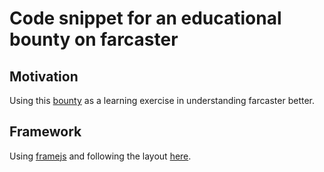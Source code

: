 # Code snippet for an educational bounty on farcaster

## Motivation

Using this [bounty](https://warpcast.com/~/conversations/0xfff03c9ab6492ab921beddf1f026d7fabaef9fbf) as a learning exercise in understanding farcaster better.

## Framework

Using [framejs](https://framesjs.org/) and following the layout [here](https://github.com/Zizzamia/a-frame-in-100-lines). 